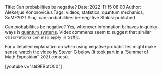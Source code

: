 Title: Can probabilities be negative?
Date: 2022-11-15 08:00
Author: Aleksejus Kononovicius
Tags: videos, statistics, quantum mechanics, SoME2021
Slug: can-probabilities-be-negative
Status: published

Can probabilities be negative? Yes, whenever information behaves in quirky
ways in [quantum systems](/tag/quantum-mechanics/). Video comments seem to
suggest that similar observations can also apply in [traffic](/tag/traffic).

For a detailed explanation on when using negative probabilities might make
sense, watch the video by Steven G below (it took part in a "Summer of Math
Exposition" 2021 contest).

[youtube v="std9EBbtOC0"]
